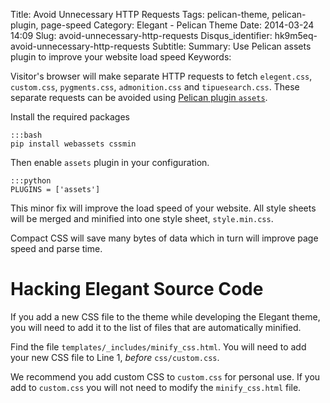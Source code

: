 Title: Avoid Unnecessary HTTP Requests
Tags: pelican-theme, pelican-plugin, page-speed
Category: Elegant - Pelican Theme
Date: 2014-03-24 14:09
Slug: avoid-unnecessary-http-requests
Disqus_identifier: hk9m5eq-avoid-unnecessary-http-requests
Subtitle:
Summary: Use Pelican assets plugin to improve your website load speed
Keywords:

Visitor's browser will make separate HTTP requests to fetch `elegent.css`,
`custom.css`, `pygments.css`, `admonition.css` and `tipuesearch.css`. These separate requests can
be avoided using [Pelican plugin
`assets`](https://github.com/getpelican/pelican-plugins/tree/master/assets).

Install the required packages

    :::bash
    pip install webassets cssmin

Then enable `assets` plugin in your configuration.

    :::python
    PLUGINS = ['assets']

This minor fix will improve the load speed of your website. All style
sheets will be merged and minified into one style sheet, `style.min.css`.

Compact CSS will save many bytes of data which in turn will improve page speed
and parse time.

# Hacking Elegant Source Code

If you add a new CSS file to the theme while developing the Elegant theme, you
will need to add it to the list of files that are automatically minified.

Find the file `templates/_includes/minify_css.html`. You will need to add your
new CSS file to Line 1, *before* `css/custom.css`.

We recommend you add custom CSS to `custom.css` for personal use. If you add to
`custom.css` you will not need to modify the `minify_css.html` file.
